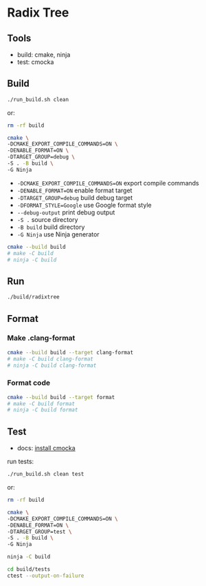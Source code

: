 # Radix Tree

## Tools

- build: cmake, ninja
- test: cmocka

## Build

```bash
./run_build.sh clean
```

or:

```bash
rm -rf build
```

```bash
cmake \
-DCMAKE_EXPORT_COMPILE_COMMANDS=ON \
-DENABLE_FORMAT=ON \
-DTARGET_GROUP=debug \
-S . -B build \
-G Ninja
```

- `-DCMAKE_EXPORT_COMPILE_COMMANDS=ON` export compile commands
- `-DENABLE_FORMAT=ON` enable format target
- `-DTARGET_GROUP=debug` build debug target
- `-DFORMAT_STYLE=Google` use Google format style
- `--debug-output` print debug output
- `-S .` source directory
- `-B build` build directory
- `-G Ninja` use Ninja generator

```bash
cmake --build build
# make -C build
# ninja -C build
```

## Run

```bash
./build/radixtree
```

## Format

### Make .clang-format

```bash
cmake --build build --target clang-format
# make -C build clang-format
# ninja -C build clang-format
```

### Format code

```bash
cmake --build build --target format
# make -C build format
# ninja -C build format
```

## Test

- docs: [install cmocka](docs/test.md)

run tests:

```bash
./run_build.sh clean test
```

or:

```bash
rm -rf build
```

```bash
cmake \
-DCMAKE_EXPORT_COMPILE_COMMANDS=ON \
-DENABLE_FORMAT=ON \
-DTARGET_GROUP=test \
-S . -B build \
-G Ninja
```

```bash
ninja -C build
```

```bash
cd build/tests
ctest --output-on-failure
```

